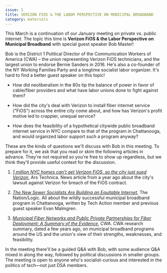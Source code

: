 ```yaml
---
issue: 1
title: VERIZON FIOS & THE LABOR PERSPECTIVE ON MUNICIPAL BROADBAND
category: materials
---
```

This March is a continuation of our January meeting on private vs. public internet. The topic this time is **Verizon FiOS & the Labor Perspective on Municipal Broadband** with special guest speaker Bob Master!

Bob is the District 1 Political Director of the Communication Workers of America (CWA) – the union representing Verizon FiOS technicians, and the largest union to endorse Bernie Sanders in 2016. He's also a co-founder of the NY Working Families Party and a longtime socialist labor organizer. It's hard to find a better guest speaker on this topic!

* How did neoliberalism in the 80s tip the balance of power in favor of cable/fiber providers and what have labor unions done to fight against them?

* How did the city's deal with Verizon to install fiber internet service ("FiOS") across the entire city come about, and how has Verizon's profit motive led to crappier, unequal service?

* How does the feasibility of a hypothetical citywide public broadband internet service in NYC compare to that of the program in Chattanooga, and would organized labor support such a program anyway?

These are the kinds of questions we'll discuss with Bob in this meeting. To prepare for it, we ask that you read or skim the following articles in advance. They're not required so you're free to show up regardless, but we think they'll provide useful context for the discussion.

1. *[1 million NYC homes can’t get Verizon FiOS, so the city just sued Verizon](https://arstechnica.com/tech-policy/2017/03/nyc-sues-verizon-alleges-failure-to-complete-citywide-fiber-rollout/)*, Ars Technica.
News article from a year ago about the city's lawsuit against Verizon for breach of the FiOS contract.

2. *[The New Sewer Socialists Are Building an Equitable Internet](https://www.thenation.com/article/the-new-sewer-socialists-are-building-an-equitable-internet/)*, The Nation/Logic.
All about the wildly successful municipal broadband program in Chattanooga, written by Tech Action member and previous guest speaker Evan Malmgren.

3. *[Municipal Fiber Networks and Public Private Partnerships for Fiber Deployment: A Summary of the Evidence](https://docs.google.com/document/d/10bzA-Fm8ZxWEWqtfLDCP1VUoFYx8wzm_OA-xKV_KOnM/edit)*, CWA.
CWA research summary, dated a few years ago, on municipal broadband programs around the US and the union's view of their strengths, weaknesses, and feasibility.

In the meeting there'll be a guided Q&A with Bob, with some audience Q&A mixed in along the way, followed by political discussions in smaller groups. The meeting is open to anyone who's socialist-curious and interested in the politics of tech—not just DSA members.